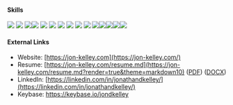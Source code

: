 #### Skills

![](https://img.shields.io/badge/Kubernetes-green?style=social&logo=kubernetes)  ![](https://img.shields.io/badge/Python-green?style=social&logo=python) ![](https://img.shields.io/badge/Flask-green?style=social&logo=flask)![](https://img.shields.io/badge/Jenkins-green?style=social&logo=jenkins) ![](https://img.shields.io/badge/Ansible-green?style=social&logo=ansible)  ![](https://img.shields.io/badge/Terraform-green?style=social&logo=terraform)  ![](https://img.shields.io/badge/Chef-green?style=social&logo=chef)  ![](https://img.shields.io/badge/Puppet-green?style=social&logo=puppet)  ![](https://img.shields.io/badge/AWS-green?style=social&logo=amazon)  ![](https://img.shields.io/badge/GCP-green?style=social&logo=google) 
![](https://img.shields.io/badge/Postgres-green?style=social&logo=postgresql)![](https://img.shields.io/badge/MySQL-green?style=social&logo=mysql)![](https://img.shields.io/badge/MongoDB-green?style=social&logo=mongodb)![](https://img.shields.io/badge/Elasticsearch-green?style=social&logo=elasticsearch)![](https://img.shields.io/badge/Reds-green?style=social&logo=redis)

#### External Links

* Website: [https://jon-kelley.com](https://jon-kelley.com/) 
* Resume: [https://jon-kelley.com/resume.md](https://jon-kelley.com/resume.md?render=true&theme=markdown10) ([PDF](https://jon-kelley.com/resume.pdf)) ([DOCX](https://jon-kelley.com/resume.docx))
* LinkedIn: [https://linkedin.com/in/jonathandkelley/](https://linkedin.com/in/jonathandkelley/) 
* Keybase: https://keybase.io/jondkelley

<!--
**jondkelley/jondkelley** is a ✨ _special_ ✨ repository because its `README.md` (this file) appears on your GitHub profile.

Here are some ideas to get you started:

- 🔭 I’m currently working on ...
- 🌱 I’m currently learning ...
- 👯 I’m looking to collaborate on ...
- 🤔 I’m looking for help with ...
- 💬 Ask me about ...
- 📫 How to reach me: ...
- 😄 Pronouns: ...
- ⚡ Fun fact: ...
-->
